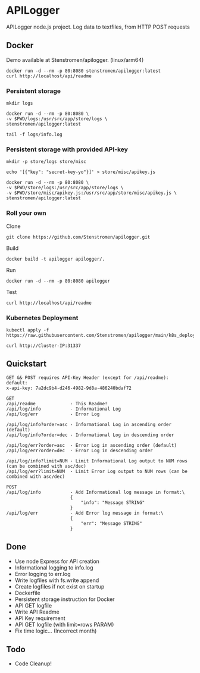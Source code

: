 # APILogger

APILogger node.js project.
Log data to textfiles, from HTTP POST requests

## Docker

Demo available at Stenstromen/apilogger. (linux/arm64)

```
docker run -d --rm -p 80:8080 stenstromen/apilogger:latest
curl http://localhost/api/readme
```

### Persistent storage
```
mkdir logs
```
```
docker run -d --rm -p 80:8080 \
-v $PWD/logs:/usr/src/app/store/logs \
stenstromen/apilogger:latest
```
```
tail -f logs/info.log
```

### Persistent storage with provided API-key
```
mkdir -p store/logs store/misc 
```
```
echo '[{"key": "secret-key-yo"}]' > store/misc/apikey.js
```
```
docker run -d --rm -p 80:8080 \
-v $PWD/store/logs:/usr/src/app/store/logs \
-v $PWD/store/misc/apikey.js:/usr/src/app/store/misc/apikey.js \
stenstromen/apilogger:latest
```

### Roll your own

Clone 
```
git clone https://github.com/Stenstromen/apilogger.git
```

Build
```
docker build -t apilogger apilogger/.
```

Run
```
docker run -d --rm -p 80:8080 apilogger
```

Test
```
curl http://localhost/api/readme
```

### Kubernetes Deployment
```
kubectl apply -f https://raw.githubusercontent.com/Stenstromen/apilogger/main/k8s_deploy.yml
```
```
curl http://Cluster-IP:31337
```

## Quickstart
```
GET && POST requires API-Key Header (except for /api/readme):
default:
x-api-key: 7a2dc9b4-d246-4982-9d8a-486240bdaf72

GET
/api/readme             - This Readme!
/api/log/info           - Informational Log
/api/log/err            - Error Log

/api/log/info?order=asc - Informational Log in ascending order (default)
/api/log/info?order=dec - Informational Log in descending order

/api/log/err?order=asc  - Error Log in ascending order (default)
/api/log/err?order=dec  - Error Log in descending order

/api/log/info?limit=NUM - Limit Informational Log output to NUM rows (can be combined with asc/dec)
/api/log/err?limit=NUM  - Limit Error Log output to NUM rows (can be combined with asc/dec)

POST
/api/log/info           - Add Informational log message in format:\
                        {
                            "info": "Message STRING"
                        }
/api/log/err            - Add Error log message in format:\
                        {
                            "err": "Message STRING"
                        }
```

## Done
* Use node Express for API creation
* Informational logging to info.log 
* Error logging to err.log
* Write logfiles with fs.write append
* Create logfiles if not exist on startup
* Dockerfile
* Persistent storage instruction for Docker
* API GET logfile 
* Write API Readme
* API Key requirement
* API GET logfile (with limit=rows PARAM)
* Fix time logic... (Incorrect month)

## Todo
* Code Cleanup!